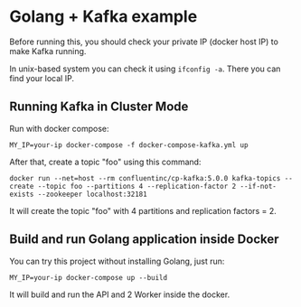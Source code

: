 # Golang + Kafka example


Before running this, you should check your private IP (docker host IP) to make Kafka running.

In unix-based system you can check it using `ifconfig -a`. There you can find your local IP.


## Running Kafka in Cluster Mode

Run with docker compose:

```
MY_IP=your-ip docker-compose -f docker-compose-kafka.yml up
```

After that, create a topic "foo" using this command:

```
docker run --net=host --rm confluentinc/cp-kafka:5.0.0 kafka-topics --create --topic foo --partitions 4 --replication-factor 2 --if-not-exists --zookeeper localhost:32181
```

It will create the topic "foo" with 4 partitions and replication factors = 2.

## Build and run Golang application inside Docker

You can try this project without installing Golang, just run:

```
MY_IP=your-ip docker-compose up --build
```

It will build and run the API and 2 Worker inside the docker.
